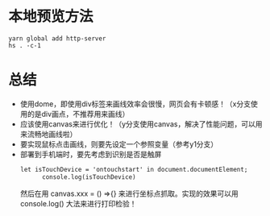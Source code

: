 # 本地预览方法

```
yarn global add http-server
hs . -c-1
```
# 总结

* 使用dome，即使用div标签来画线效率会很慢，网页会有卡顿感！（x分支使用的是div画点，不推荐用来画线）
* 应该使用canvas来进行优化！（y分支使用canvas，解决了性能问题，可以用来流畅地画线啦）
* 要实现鼠标点击画线，则要先设定一个参照变量（参考y1分支）
* 部署到手机端时，要先考虑到识别是否是触屏
  ```html
  let isTouchDevice = 'ontouchstart' in document.documentElement;
        console.log(isTouchDevice)
  ```
  然后在用 canvas.xxx = () =>{} 来进行坐标点抓取。实现的效果可以用 console.log() 大法来进行打印检验！